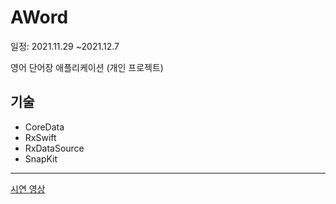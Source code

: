 # AWord
일정: 2021.11.29 ~2021.12.7

영어 단어장 애플리케이션 (개인 프로젝트)


기술
---

- CoreData
- RxSwift
- RxDataSource
- SnapKit



---
[시연 영상](https://www.youtube.com/watch?v=glJL4WHS1hw)
